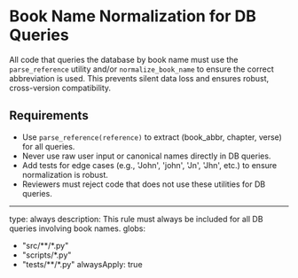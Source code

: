 # Book Name Normalization for DB Queries

All code that queries the database by book name must use the `parse_reference` utility and/or `normalize_book_name` to ensure the correct abbreviation is used. This prevents silent data loss and ensures robust, cross-version compatibility.

## Requirements
- Use `parse_reference(reference)` to extract (book_abbr, chapter, verse) for all queries.
- Never use raw user input or canonical names directly in DB queries.
- Add tests for edge cases (e.g., 'John', 'john', 'Jn', 'Jhn', etc.) to ensure normalization is robust.
- Reviewers must reject code that does not use these utilities for DB queries.

---
type: always
description: This rule must always be included for all DB queries involving book names.
globs:
  - "src/**/*.py"
  - "scripts/*.py"
  - "tests/**/*.py"
alwaysApply: true 